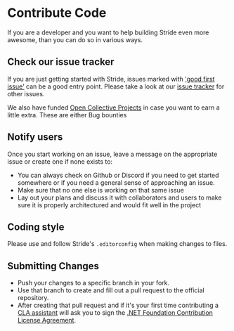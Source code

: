 ﻿# Contribute Code
If you are a developer and you want to help building Stride even more awesome, than you can do so in various ways.

## Check our issue tracker
If you are just getting started with Stride, issues marked with ['good first issue'](https://github.com/stride3d/stride/labels/good%20first%20issue) can be a good entry point.
Please take a look at our [issue tracker](https://github.com/stride3d/stride/issues) for other issues.

We also have funded [Open Collective Projects](https://opencollective.com/stride3d/projects/) in case you want to earn a little extra. These are either Bug bounties

## Notify users
Once you start working on an issue, leave a message on the appropriate issue or create one if none exists to:
* You can always check on Github or Discord if you need to get started somewhere or if you need a general sense of approaching an issue. 
* Make sure that no one else is working on that same issue
* Lay out your plans and discuss it with collaborators and users to make sure it is properly architectured and would fit well in the project

## Coding style
Please use and follow Stride's `.editorconfig` when making changes to files.

## Submitting Changes
* Push your changes to a specific branch in your fork.
* Use that branch to create and fill out a pull request to the official repository.
* After creating that pull request and if it's your first time contributing a [CLA assistant](https://cla-assistant.io/) will ask you to sign the [.NET Foundation Contribution License Agreement](https://dotnetfoundation.org/docs/default-source/default-document-library/contribution-license-agreement.pdf?sfvrsn=40626e42_3).
